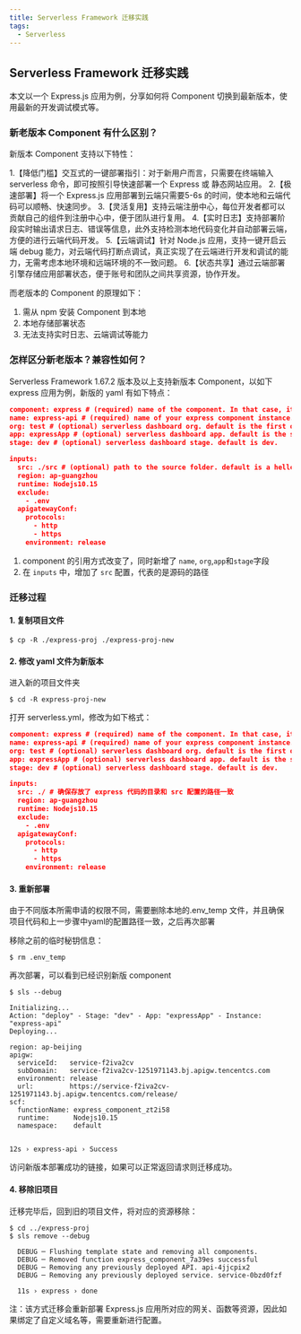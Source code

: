 ```yaml
---
title: Serverless Framework 迁移实践
tags:
  - Serverless
---
```


## Serverless Framework 迁移实践

本文以一个 Express.js 应用为例，分享如何将 Component 切换到最新版本，使用最新的开发调试模式等。

### 新老版本 Component 有什么区别？

新版本 Component 支持以下特性：

1.【降低门槛】交互式的一键部署指引：对于新用户而言，只需要在终端输入 serverless 命令，即可按照引导快速部署一个 Express 或 静态网站应用。
2.【极速部署】将一个 Express.js 应用部署到云端只需要5-6s 的时间，使本地和云端代码可以顺畅、快速同步。
3.【灵活复用】支持云端注册中心，每位开发者都可以贡献自己的组件到注册中心中，便于团队进行复用。
4.【实时日志】支持部署阶段实时输出请求日志、错误等信息，此外支持检测本地代码变化并自动部署云端，方便的进行云端代码开发。
5.【云端调试】针对 Node.js 应用，支持一键开启云端 debug 能力，对云端代码打断点调试，真正实现了在云端进行开发和调试的能力，无需考虑本地环境和远端环境的不一致问题。
6.【状态共享】通过云端部署引擎存储应用部署状态，便于账号和团队之间共享资源，协作开发。

而老版本的 Component 的原理如下：

1. 需从 npm 安装 Component 到本地
2. 本地存储部署状态
3. 无法支持实时日志、云端调试等能力

### 怎样区分新老版本？兼容性如何？

Serverless Framework 1.67.2 版本及以上支持新版本 Component，以如下 express 应用为例，新版的 yaml 有如下特点：

```json
component: express # (required) name of the component. In that case, it's expre$
name: express-api # (required) name of your express component instance.
org: test # (optional) serverless dashboard org. default is the first org you c$
app: expressApp # (optional) serverless dashboard app. default is the same as t$
stage: dev # (optional) serverless dashboard stage. default is dev.

inputs:
  src: ./src # (optional) path to the source folder. default is a hello world a$
  region: ap-guangzhou
  runtime: Nodejs10.15
  exclude:
    - .env
  apigatewayConf:
    protocols:
      - http
      - https
    environment: release
```

1. component 的引用方式改变了，同时新增了 `name`, `org`,`app`和`stage`字段
2. 在 `inputs` 中，增加了 `src` 配置，代表的是源码的路径

<!--more-->

### 迁移过程

#### 1. 复制项目文件

```
$ cp -R ./express-proj ./express-proj-new
```

#### 2. 修改 yaml 文件为新版本

进入新的项目文件夹
```
$ cd -R express-proj-new
```

打开 serverless.yml，修改为如下格式：
```json
component: express # (required) name of the component. In that case, it's expre$
name: express-api # (required) name of your express component instance.
org: test # (optional) serverless dashboard org. default is the first org you c$
app: expressApp # (optional) serverless dashboard app. default is the same as t$
stage: dev # (optional) serverless dashboard stage. default is dev.

inputs:
  src: ./ # 确保存放了 express 代码的目录和 src 配置的路径一致
  region: ap-guangzhou
  runtime: Nodejs10.15
  exclude:
    - .env
  apigatewayConf:
    protocols:
      - http
      - https
    environment: release
```


#### 3. 重新部署

由于不同版本所需申请的权限不同，需要删除本地的.env_temp 文件，并且确保项目代码和上一步骤中yaml的配置路径一致，之后再次部署

移除之前的临时秘钥信息：
```
$ rm .env_temp 
```

再次部署，可以看到已经识别新版 component 
```
$ sls --debug 

Initializing...
Action: "deploy" - Stage: "dev" - App: "expressApp" - Instance: "express-api"
Deploying...

region: ap-beijing
apigw: 
  serviceId:   service-f2iva2cv
  subDomain:   service-f2iva2cv-1251971143.bj.apigw.tencentcs.com
  environment: release
  url:         https://service-f2iva2cv-1251971143.bj.apigw.tencentcs.com/release/
scf: 
  functionName: express_component_zt2i58
  runtime:      Nodejs10.15
  namespace:    default


12s › express-api › Success
```

访问新版本部署成功的链接，如果可以正常返回请求则迁移成功。

#### 4. 移除旧项目

迁移完毕后，回到旧的项目文件，将对应的资源移除：

```
$ cd ../express-proj
$ sls remove --debug

  DEBUG ─ Flushing template state and removing all components.
  DEBUG ─ Removed function express_component_7a39es successful
  DEBUG ─ Removing any previously deployed API. api-4jjcpix2
  DEBUG ─ Removing any previously deployed service. service-0bzd0fzf

  11s › express › done
```

注：该方式迁移会重新部署 Express.js 应用所对应的网关、函数等资源，因此如果绑定了自定义域名等，需要重新进行配置。
